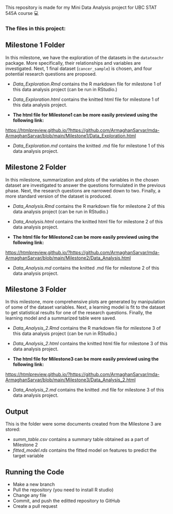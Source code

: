 This repository is made for my Mini Data Analysis project for UBC STAT 545A course 💻

### The files in this project:

## Milestone 1 Folder
In this milestone, we have the exploration of the datasets in the `datateachr` package. More specifically, their relationships and variables are investigated. 
Next, 1 final dataset (`cancer_sample`) is chosen, and four potential research questions are proposed.
* *Data_Exploration.Rmd* contains the R markdown file for milestone 1 of this data analysis project (can be run in RStudio.)
* *Data_Exploration.html* contains the knitted html file for milestone 1 of this data analysis project.

* **The html file for Milestone1 can be more easily previewd using the following link:**

https://htmlpreview.github.io/?https://github.com/ArmaghanSarvar/mda-ArmaghanSarvar/blob/main/Milestone1/Data_Exploration.html

* *Data_Exploration.md* contains the knitted .md file for milestone 1 of this data analysis project.

## Milestone 2 Folder
In this milestone, summarization and plots of the variables in the chosen dataset are investigated to answer the questions formulated in the previous phase. Next, the research questions are narrowed down to two. Finally, a more standard version of the dataset is produced.
* *Data_Analysis.Rmd* contains the R markdown file for milestone 2 of this data analysis project (can be run in RStudio.)
* *Data_Analysis.html* contains the knitted html file for milestone 2 of this data analysis project.

* **The html file for Milestone2 can be more easily previewd using the following link:**

https://htmlpreview.github.io/?https://github.com/ArmaghanSarvar/mda-ArmaghanSarvar/blob/main/Milestone2/Data_Analysis.html

* *Data_Analysis.md* contains the knitted .md file for milestone 2 of this data analysis project.


## Milestone 3 Folder
In this milestone, more comprehensive plots are generated by manipulation of some of the dataset variables. Next, a learning model is fit to the dataset to get statistical results for one of the research questions. Finally, the learning model and a summarized table were saved. 
* *Data_Analysis_2.Rmd* contains the R markdown file for milestone 3 of this data analysis project (can be run in RStudio.)
* *Data_Analysis_2.html* contains the knitted html file  for milestone 3 of this data analysis project.

* **The html file for Milestone3 can be more easily previewd using the following link:**

https://htmlpreview.github.io/?https://github.com/ArmaghanSarvar/mda-ArmaghanSarvar/blob/main/Milestone3/Data_Analysis_2.html

* *Data_Analysis_2.md* contains the knitted .md file for milestone 3 of this data analysis project.

## Output
This is the folder were some documents created from the Milestone 3 are stored:
* *summ_table.csv* contains a summary table obtained as a part of Milestone 2
* *fitted_model.rds* contains the fitted model on features to predict the target variable


## Running the Code
* Make a new branch
* Pull the repository (you need to install R studio)
* Change any file
* Commit, and push the editted repository to GitHub
* Create a pull request 
